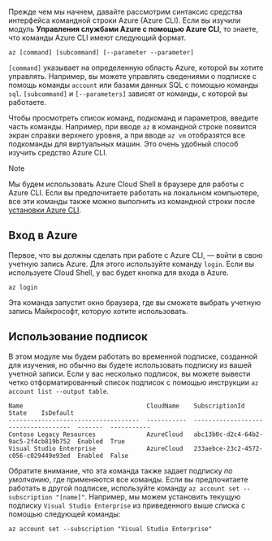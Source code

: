 Прежде чем мы начнем, давайте рассмотрим синтаксис средства интерфейса командной строки Azure (Azure CLI). Если вы изучили модуль **Управления службами Azure с помощью Azure CLI**, то знаете, что команды Azure CLI имеют следующий формат.

```azurecli
az [command] [subcommand] [--parameter --parameter]
```

`[command]` указывает на определенную область Azure, которой вы хотите управлять. Например, вы можете управлять сведениями о подписке с помощь команды `account` или базами данных SQL с помощью команды `sql`. `[subcommand]` и `[--parameters]` зависят от команды, с которой вы работаете. 

Чтобы просмотреть список команд, подкоманд и параметров, введите часть команды. Например, при вводе `az` в командной строке появится экран справки верхнего уровня, а при вводе `az vm` отобразятся все подкоманды для виртуальных машин. Это очень удобный способ изучить средство Azure CLI.

> [!NOTE]
> Мы будем использовать Azure Cloud Shell в браузере для работы с Azure CLI. Если вы предпочитаете работать на локальном компьютере, все эти команды также можно выполнить из командной строки после [установки Azure CLI](https://docs.microsoft.com/cli/azure/install-azure-cli?view=azure-cli-latest).

## <a name="log-in-to-azure"></a>Вход в Azure

Первое, что вы должны сделать при работе с Azure CLI, — войти в свою учетную запись Azure. Для этого используйте команду `login`. Если вы используете Cloud Shell, у вас будет кнопка для входа в Azure.

```azurecli
az login
```

Эта команда запустит окно браузера, где вы сможете выбрать учетную запись Майкрософт, которую хотите использовать.

## <a name="working-with-subscriptions"></a>Использование подписок

В этом модуле мы будем работать во временной подписке, созданной для изучения, но обычно вы будете использовать подписку из вашей учетной записи. Если у вас несколько подписок, вы можете вывести четко отформатированный список подписок с помощью инструкции `az account list --output table`.

```
Name                                  CloudName    SubscriptionId                        State    IsDefault
------------------------------------  -----------  ------------------------------------  -------  -----------
Contoso Legacy Resources              AzureCloud   abc13b0c-d2c4-64b2-9ac5-2f4cb819b752  Enabled  True
Visual Studio Enterprise              AzureCloud   233aebce-23c2-4572-c056-c029449e93ed  Enabled  False
```

Обратите внимание, что эта команда также задает подписку _по умолчанию_, где применяются все команды. Если вы предпочитаете работать в другой подписке, используйте команду `az account set --subscription "[name]"`. Например, мы можем установить текущую подписку `Visual Studio Enterprise` из приведенного выше списка с помощью следующей команды:

```azurecli
az account set --subscription "Visual Studio Enterprise"
```